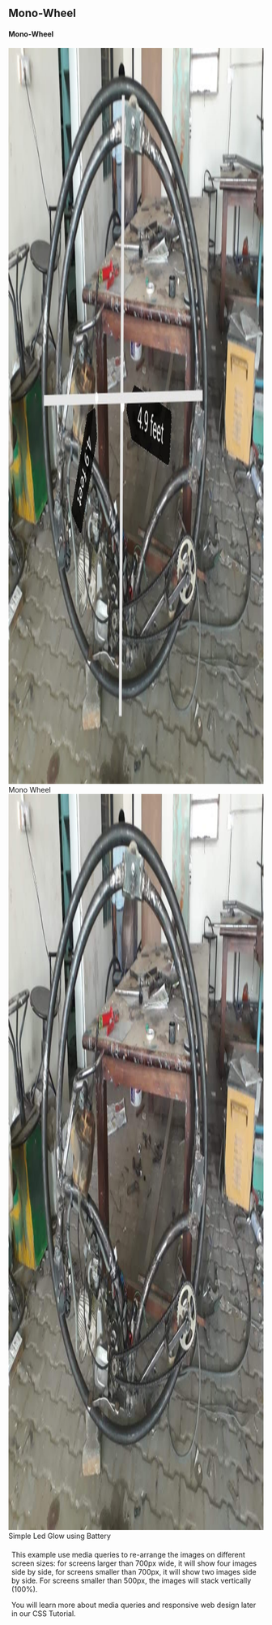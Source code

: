 
<!DOCTYPE html>
<html>
<head>
</head>
<body>

<h2>Mono-Wheel</h2>
<h4>Mono-Wheel</h4>

<div class="responsive">
  <div class="gallery">
    <a target="_blank" href="https://github.com/edugyangroup/Mono-Wheel/blob/main/WhatsApp%20Image%202021-05-07%20at%2012.47.13%20AM%20(12).jpeg">
      <img src="https://github.com/edugyangroup/Mono-Wheel/blob/main/WhatsApp%20Image%202021-05-07%20at%2012.47.13%20AM%20(12).jpeg" alt="Cinque Terre" width="1450" height="1450">
    </a>
    <div class="desc">Mono Wheel</div>
  </div>
</div>


<div class="responsive">
  <div class="gallery">
    <a target="_blank" href="https://github.com/edugyangroup/Mono-Wheel/blob/main/WhatsApp%20Image%202021-05-07%20at%2012.47.13%20AM%20(9).jpeg">
      <img src="https://github.com/edugyangroup/Mono-Wheel/blob/main/WhatsApp%20Image%202021-05-07%20at%2012.47.13%20AM%20(9).jpeg" alt="Forest" width="1450" height="1450">
    </a>
    <div class="desc">Simple Led Glow using Battery</div>
  </div>
</div>


<div style="padding:6px;">
  <p>This example use media queries to re-arrange the images on different screen sizes: for screens larger than 700px wide, it will show four images side by side, for screens smaller than 700px, it will show two images side by side. For screens smaller than 500px, the images will stack vertically (100%).</p>
  <p>You will learn more about media queries and responsive web design later in our CSS Tutorial.</p>
</div>

</body>
</html>
